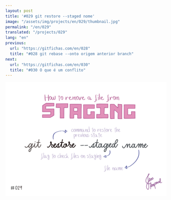 ```yaml
---
layout: post
title: '#029 git restore --staged nome'
image: "/assets/img/projects/en/029/thumbnail.jpg"
permalink: "/en/029"
translated: "/projects/029"
lang: "en"
previous:
  url: "https://gitfichas.com/en/028"
  title: "#028 git rebase --onto origem anterior branch"
next:
  url: "https://gitfichas.com/en/030"
  title: "#030 O que é um conflito"
---
```


<img alt="The command git restore --staged name discards staged changes from file 'name'" src="/assets/img/projects/en/029/full.jpg">